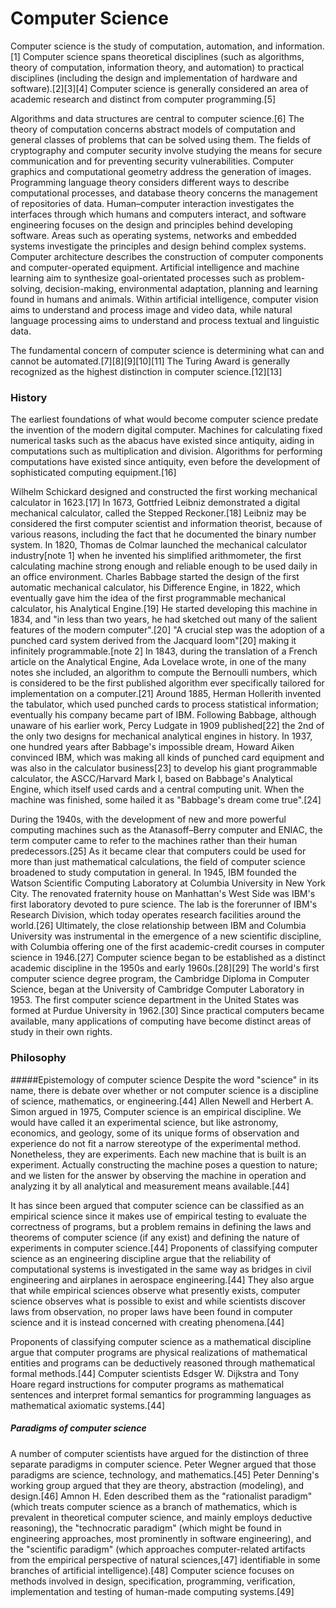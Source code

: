 # Computer Science

Computer science is the study of computation, automation, and information.[1] Computer science spans theoretical disciplines (such as algorithms, theory of computation, information theory, and automation) to practical disciplines (including the design and implementation of hardware and software).[2][3][4] Computer science is generally considered an area of academic research and distinct from computer programming.[5]

Algorithms and data structures are central to computer science.[6] The theory of computation concerns abstract models of computation and general classes of problems that can be solved using them. The fields of cryptography and computer security involve studying the means for secure communication and for preventing security vulnerabilities. Computer graphics and computational geometry address the generation of images. Programming language theory considers different ways to describe computational processes, and database theory concerns the management of repositories of data. Human–computer interaction investigates the interfaces through which humans and computers interact, and software engineering focuses on the design and principles behind developing software. Areas such as operating systems, networks and embedded systems investigate the principles and design behind complex systems. Computer architecture describes the construction of computer components and computer-operated equipment. Artificial intelligence and machine learning aim to synthesize goal-orientated processes such as problem-solving, decision-making, environmental adaptation, planning and learning found in humans and animals. Within artificial intelligence, computer vision aims to understand and process image and video data, while natural language processing aims to understand and process textual and linguistic data.

The fundamental concern of computer science is determining what can and cannot be automated.[7][8][9][10][11] The Turing Award is generally recognized as the highest distinction in computer science.[12][13]

### History
The earliest foundations of what would become computer science predate the invention of the modern digital computer. Machines for calculating fixed numerical tasks such as the abacus have existed since antiquity, aiding in computations such as multiplication and division. Algorithms for performing computations have existed since antiquity, even before the development of sophisticated computing equipment.[16]

Wilhelm Schickard designed and constructed the first working mechanical calculator in 1623.[17] In 1673, Gottfried Leibniz demonstrated a digital mechanical calculator, called the Stepped Reckoner.[18] Leibniz may be considered the first computer scientist and information theorist, because of various reasons, including the fact that he documented the binary number system. In 1820, Thomas de Colmar launched the mechanical calculator industry[note 1] when he invented his simplified arithmometer, the first calculating machine strong enough and reliable enough to be used daily in an office environment. Charles Babbage started the design of the first automatic mechanical calculator, his Difference Engine, in 1822, which eventually gave him the idea of the first programmable mechanical calculator, his Analytical Engine.[19] He started developing this machine in 1834, and "in less than two years, he had sketched out many of the salient features of the modern computer".[20] "A crucial step was the adoption of a punched card system derived from the Jacquard loom"[20] making it infinitely programmable.[note 2] In 1843, during the translation of a French article on the Analytical Engine, Ada Lovelace wrote, in one of the many notes she included, an algorithm to compute the Bernoulli numbers, which is considered to be the first published algorithm ever specifically tailored for implementation on a computer.[21] Around 1885, Herman Hollerith invented the tabulator, which used punched cards to process statistical information; eventually his company became part of IBM. Following Babbage, although unaware of his earlier work, Percy Ludgate in 1909 published[22] the 2nd of the only two designs for mechanical analytical engines in history. In 1937, one hundred years after Babbage's impossible dream, Howard Aiken convinced IBM, which was making all kinds of punched card equipment and was also in the calculator business[23] to develop his giant programmable calculator, the ASCC/Harvard Mark I, based on Babbage's Analytical Engine, which itself used cards and a central computing unit. When the machine was finished, some hailed it as "Babbage's dream come true".[24]

During the 1940s, with the development of new and more powerful computing machines such as the Atanasoff–Berry computer and ENIAC, the term computer came to refer to the machines rather than their human predecessors.[25] As it became clear that computers could be used for more than just mathematical calculations, the field of computer science broadened to study computation in general. In 1945, IBM founded the Watson Scientific Computing Laboratory at Columbia University in New York City. The renovated fraternity house on Manhattan's West Side was IBM's first laboratory devoted to pure science. The lab is the forerunner of IBM's Research Division, which today operates research facilities around the world.[26] Ultimately, the close relationship between IBM and Columbia University was instrumental in the emergence of a new scientific discipline, with Columbia offering one of the first academic-credit courses in computer science in 1946.[27] Computer science began to be established as a distinct academic discipline in the 1950s and early 1960s.[28][29] The world's first computer science degree program, the Cambridge Diploma in Computer Science, began at the University of Cambridge Computer Laboratory in 1953. The first computer science department in the United States was formed at Purdue University in 1962.[30] Since practical computers became available, many applications of computing have become distinct areas of study in their own rights.

### Philosophy
#####Epistemology of computer science
Despite the word "science" in its name, there is debate over whether or not computer science is a discipline of science, mathematics, or engineering.[44] Allen Newell and Herbert A. Simon argued in 1975,
Computer science is an empirical discipline. We would have called it an experimental science, but like astronomy, economics, and geology, some of its unique forms of observation and experience do not fit a narrow stereotype of the experimental method. Nonetheless, they are experiments. Each new machine that is built is an experiment. Actually constructing the machine poses a question to nature; and we listen for the answer by observing the machine in operation and analyzing it by all analytical and measurement means available.[44]

It has since been argued that computer science can be classified as an empirical science since it makes use of empirical testing to evaluate the correctness of programs, but a problem remains in defining the laws and theorems of computer science (if any exist) and defining the nature of experiments in computer science.[44] Proponents of classifying computer science as an engineering discipline argue that the reliability of computational systems is investigated in the same way as bridges in civil engineering and airplanes in aerospace engineering.[44] They also argue that while empirical sciences observe what presently exists, computer science observes what is possible to exist and while scientists discover laws from observation, no proper laws have been found in computer science and it is instead concerned with creating phenomena.[44]

Proponents of classifying computer science as a mathematical discipline argue that computer programs are physical realizations of mathematical entities and programs can be deductively reasoned through mathematical formal methods.[44] Computer scientists Edsger W. Dijkstra and Tony Hoare regard instructions for computer programs as mathematical sentences and interpret formal semantics for programming languages as mathematical axiomatic systems.[44]

##### Paradigms of computer science
A number of computer scientists have argued for the distinction of three separate paradigms in computer science. Peter Wegner argued that those paradigms are science, technology, and mathematics.[45] Peter Denning's working group argued that they are theory, abstraction (modeling), and design.[46] Amnon H. Eden described them as the "rationalist paradigm" (which treats computer science as a branch of mathematics, which is prevalent in theoretical computer science, and mainly employs deductive reasoning), the "technocratic paradigm" (which might be found in engineering approaches, most prominently in software engineering), and the "scientific paradigm" (which approaches computer-related artifacts from the empirical perspective of natural sciences,[47] identifiable in some branches of artificial intelligence).[48] Computer science focuses on methods involved in design, specification, programming, verification, implementation and testing of human-made computing systems.[49]
